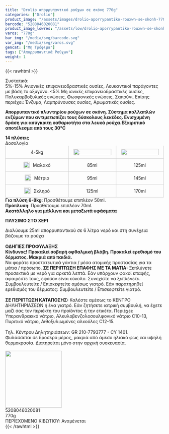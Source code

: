 ```yaml
---
title: "Drolio απορρυπαντικό ρούχων σε σκόνη 770g"
categories: ["Drolio"]
product_image: "/assets/images/drolio-aporrypantiko-rouxwn-se-skonh-770g.jpg"
barcode: "5208046020081"
product_image_lowres: "/assets/low/drolio-aporrypantiko-rouxwn-se-skonh-770g.jpg"
varos: "770g"
bar_img: "/media/svg/barcode.svg"
var_img: "/media/svg/varos.svg"
gencat: ["Μη Τρόφιμα"]
tags: ["Απορρυπαντικά Ρούχων"]
weight: 1
---
```

{{< rawhtml >}}
<style>
    
    .sbr40 {
        border-radius: 4px 4px 0 0 !important;
    }
    .sbr04 {
        border-radius:  0 0 4px 4px !important;
    }
    .sbr0 {
       border-radius:  0 !important; 
    }
    .out {
      display: grid;
      grid-template-columns: 40% 1fr 1fr;
      grid-gap: 0px;
    }
    .in img {
      max-width: 120px;
      width: 100%;
      height: auto;
    }
    .in {
      display: flex;
      border-bottom: 1px solid #ccc;
      border-right: 1px solid #ccc;
      margin-bottom: 0px;
      border-radius: 0px !important;

      align-items: center;
      justify-content: center;
      padding: 10px;
    }

    .out .in:first-child {
      border-left: 1px solid #ccc;
    }
    .drop img {
        width:100%;
        height:auto;
        max-width:20px;
        margin-right: 10px;
    }
  </style>
<div class="product"><div id="sistatika">Συστατικά:</div><div class="alltext">5%-15% Ανιονικές επιφανειοδραστικές ουσίες, Λευκαντικοί παράγοντες με βάση το οξυγόνο. &lt;5% Μη ιονικές επιφανειοδραστικές ουσίες, Πολυκαρβοξυλικές ενώσεις, Φωσφονικές ενώσεις, Σαπούνι. Επίσης περιέχει: Ένζυμα, Λαμπρύνουσες ουσίες, Αρωματικές ουσίες.<p><strong>Απορρυπαντικό πλυντηρίου ρούχων σε σκόνη. Σύστημα πολλαπλών ενζύμων που αντιμετωπίζει τους δύσκολους λεκέδες. Ενισχυμένη δράση για ασύγκριτη καθαριοτήτα στα λευκά ρούχα.Εξαιρετικό αποτέλεσμα από τους 30°C</strong></p><b class="sbl2 sbr2 sbb2 sp5 sbcred sbrd0-6">14 πλύσεις</b></div>
<div class="pinakas">
    <div class="sbr40 sp10 stcenter sfwb sred sball1 sbcred">Δοσολογία</div>
    <div class="out">
      <div class="in sf30 sfwb">4-5kg</div>
      <div class="in">
        <img src="https://lh3.googleusercontent.com/-WapcbV_izZk/W8qAo8xs28I/AAAAAAAACI0/m6tCZqalgDE8CSeEcVh1kWTjnORCBmHiwCEwYBhgL/s3000/blou2%25402x.png" alt="">
      </div>
      <div class="in">
        <img src="https://lh3.googleusercontent.com/-Dg_IGwXg6_w/W8qAo_RaXtI/AAAAAAAACIw/i41Oar_LdaMklvNeGjTTZAZc8WHN936-QCEwYBhgL/s3000/blou3%25402x.png" alt="">
      </div>
    </div>
    <div class="out">
      <div class="drop in">
      <img src="/media/drolio/stal.svg" alt="">
      Μαλακό</div>
      <div class="in">85ml</div>
      <div class="in">125ml</div>
    </div>
    <div class="out">
      <div class="drop in">
      <img src="/media/drolio/stam.svg" alt="">Μέτριο</div>
      <div class="in srblue">95ml</div>
      <div class="in">145ml</div>
    </div>
    <div class="out">
      <div class="drop in">
      <img src="/media/drolio/stas.svg" alt="">Σκληρό</div>
      <div class="in">125ml</div>
      <div class="in">170ml</div>
    </div>
    <div class="sbr0 sorange sp10 stcenter">
      <b>Για πλύση 6-8kg</b>: Προσθέτουμε επιπλέον 50ml.
    </div>
    <div class="sbr0 sbt1 sbceee sorange sp10 stcenter">
      <b>Πρόπλυση</b>: Προσθέτουμε επιπλέον 70ml.
    </div>
    <div class="sbr0 sbt1 sbb1 sbceee sred sp10 stcenter"><b>Ακατάλληλο για μάλλινα και μεταξωτά υφάσματα</b></div>


</div>
<p class="sbr0 sm0 srblue stfff stcenter sp10"><strong>ΠΛΥΣΙΜO ΣΤO ΧΕΡΙ</strong></p><div class="sbr04 seee sp15 stcenter">Διαλύουμε 25ml απορρυπαντικού σε 6 λίτρα νερό και στη συνέχεια βάζουμε τα ρούχα</div><div class="keno">&nbsp;</div><div class="pdanger"><strong>ΟΔΗΓΙΕΣ ΠΡΟΦΥΛΑΞΗΣ</strong></div><div class="pgray"><strong>Κίνδυνος! Προκαλεί σοβαρή οφθαλμική βλάβη. Προκαλεί ερεθισμό του δέρματος. Μακριά από παιδιά.</strong><br>Να φοράτε προστατευτικά γάντια / μέσα ατομικής προστασίας για τα μάτια / πρόσωπο.&nbsp;<strong>ΣΕ ΠΕΡΙΠΤΩΣΗ ΕΠΑΦΗΣ ΜΕ ΤΑ ΜΑΤΙΑ:</strong> Ξεπλύνετε προσεκτικά με νερό για αρκετά λεπτά. Εάν υπάρχουν φακοί επαφής, αφαιρέστε τους, εφόσον είναι εύκολο. Συνεχίστε να ξεπλένετε. Συμβουλευτείτε / Επισκεφτείτε αμέσως γιατρό. Εάν παρατηρηθεί ερεθισμός του δέρματος: Συμβουλευτείτε / Επισκεφτείτε γιατρό.<br><br><strong>ΣΕ ΠΕΡΙΠΤΩΣΗ ΚΑΤΑΠΟΣΗΣ:</strong> Καλέστε αμέσως το ΚΕΝΤΡΟ ΔΗΛΗΤΗΡΙΑΣΕΩΝ ή ένα γιατρό. Εάν ζητήσετε ιατρική συμβουλή, να έχετε μαζί σας τον περιέκτη του προϊόντος ή την ετικέτα. Περιέχει: Υπερανθρακικό νάτριο, Αλκυλοβενζολοσουλφονικό νάτριο C10-13, Πυριτικό νάτριο, Αιθοξυλιωμένες αλκοόλες C12-15.<br><br>Τηλ. Κέντρου Δηλητηριάσεων: GR 210-7793777 - CY 1401.<br>Φυλάσσεται σε δροσερό μέρος, μακριά από άμεσο ηλιακό φως και υψηλή θερμοκρασία. Διατηρείται μόνο στην αρχική συσκευασία.<br><br><img width="180" src="/media/icons/danger1.png"></div><div class="keno"></div><div id="barcode"><div id="barimage1"></div><span id="bartext">5208046020081</span></div><div id="varos"><div id="varosimage1"></div><span id="varostext">770g</span></div><div id="kivotio">ΠΕΡΙΕΧΟΜΕΝΟ ΚΙΒΩΤΙΟΥ:&nbsp;Αναμένεται</div>
<div class="pimg"></div>

</div>
{{< /rawhtml >}}


